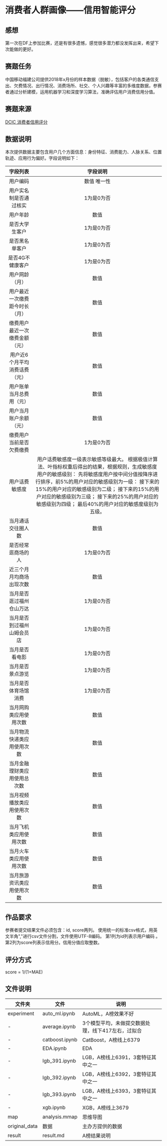# 消费者人群画像——信用智能评分

## 感想
第一次在DF上参加比赛，还是有很多遗憾，感觉很多潜力都没发挥出来，希望下次能做的更好。

## 赛题任务
  中国移动福建公司提供2018年x月份的样本数据（脱敏），包括客户的各类通信支出、欠费情况、出行情况、消费场所、社交、个人兴趣等丰富的多维度数据，参赛者通过分析建模，运用机器学习和深度学习算法，准确评估用户消费信用分值。
  
## 赛题来源
[DCIC 消费者信用评分](https://www.datafountain.cn/competitions/337/details/rule)
  
## 数据说明
本次提供数据主要包含用户几个方面信息：身份特征、消费能力、人脉关系、位置轨迹、应用行为偏好。字段说明如下：

|            字段列表            |                           字段说明                           |
| :----------------------------: | :----------------------------------------------------------: |
|            用户编码            |                         数值 唯一性                          |
|     用户实名制是否通过核实     |                          1为是0为否                          |
|            用户年龄            |                             数值                             |
|         是否大学生客户         |                          1为是0为否                          |
|         是否黑名单客户         |                          1为是0为否                          |
|        是否4G不健康客户        |                          1为是0为否                          |
|         用户网龄（月）         |                             数值                             |
| 用户最近一次缴费距今时长（月） |                             数值                             |
| 缴费用户最近一次缴费金额（元） |                             数值                             |
| 用户近6个月平均消费话费（元）  |                             数值                             |
|    用户账单当月总费用（元）    |                             数值                             |
|     用户当月账户余额（元）     |                             数值                             |
|    缴费用户当前是否欠费缴费    |                          1为是0为否                          |
|         用户话费敏感度         | 用户话费敏感度一级表示敏感等级最大。 根据极值计算法、叶指标权重后得出的结果，根据规则，生成敏感度用户的敏感级别： 先将敏感度用户按中间分值按降序进行排序，前5%的用户对应的敏感级别为一级： 接下来的15%的用户对应的敏感级别为二级； 接下来的15%的用户对应的敏感级别为三级； 接下来的25%的用户对应的敏感级别为四级； 最后40%的用户对应的敏感度级别为五级。 |
|       当月通话交往圈人数       |                             数值                             |
|       是否经常逛商场的人       |                          1为是0为否                          |
|    近三个月月均商场出现次数    |                             数值                             |
|    当月是否逛过福州仓山万达    |                          1为是0为否                          |
|   当月是否到过福州山姆会员店   |                          1为是0为否                          |
|         当月是否看电影         |                          1为是0为否                          |
|        当月是否景点游览        |                          1为是0为否                          |
|      当月是否体育场馆消费      |                          1为是0为否                          |
|     当月网购类应用使用次数     |                             数值                             |
|   当月物流快递类应用使用次数   |                             数值                             |
|  当月金融理财类应用使用总次数  |                             数值                             |
|   当月视频播放类应用使用次数   |                             数值                             |
|     当月飞机类应用使用次数     |                             数值                             |
|     当月火车类应用使用次数     |                             数值                             |
|   当月旅游资讯类应用使用次数   |                             数值                             |


## 作品要求
参赛者提交结果文件必须包含：id, score两列。
使用统一的标准csv格式，用英文半角","进行csv文件分割，文件使用UTF-8编码。
第1列为id列表示用户编码 。
第2列为score列表示信用分。信用分值应取整数。

## 评分方式
score = 1/(1+MAE)

## 文件说明
| 文件夹        | 文件           | 说明                                               |
| ------------- | -------------- | -------------------------------------------------- |
| experiment    | auto_ml.ipynb  | AutoML，A榜效果不好                                |
| -             | average.ipynb  | 3个模型平均，未做提交数据处理，线下417左右，过拟合 |
| -             | catboost.ipynb | CatBoost，A榜线上6379                              |
| -             | EDA.ipynb      | EDA                                                |
| -             | lgb_391.ipynb  | LGB，A榜线上6391，3套特征其中之一                  |
| -             | lgb_392.ipynb  | LGB，A榜线上6392，3套特征其中之一                  |
| -             | lgb_393.ipynb  | LGB，A榜线上6393，3套特征其中之一                  |
| -             | xgb.ipynb      | XGB，A榜线上3679                                   |
| map           | analysis.mmap  | 思维导图                                           |
| original_data | 数据           | 主办方提供的数据                                   |
| result        | result.md      | A榜结果说明                                        |



